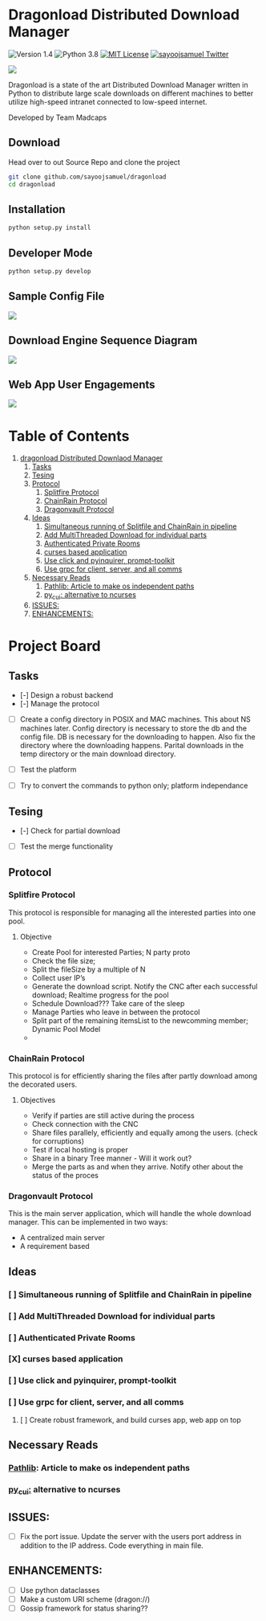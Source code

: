 Dragonload Distributed Download Manager
=========================

![Version 1.4](http://img.shields.io/badge/version-v1.4-green.svg)
![Python 3.8](http://img.shields.io/badge/python-3.8-blue.svg)
[![MIT License](http://img.shields.io/badge/license-MIT%20License-blue.svg)](https://github.com/sayoojsamuel/dragonload/blob/master/LICENSE)
[![sayoojsamuel Twitter](http://img.shields.io/twitter/url/http/shields.io.svg?style=social&label=Follow)](https://twitter.com/sayoojsamuel)


![](assets/banner2.png)

Dragonload is a state of the art  Distributed Download Manager written in Python to distribute large scale downloads on different machines to better utilize high-speed intranet connected to low-speed internet.

Developed by Team Madcaps

Download
--------
Head over to out Source Repo and clone the project

```bash
git clone github.com/sayoojsamuel/dragonload
cd dragonload
```

Installation
--------
```bash
python setup.py install
```
Developer Mode
--------
```bash
python setup.py develop
```

Sample Config File
--------

![](assets/snippet2.png)


Download Engine Sequence Diagram
--------
![](assets/downlaod_engine_sequenceDiagram.jpg)

Web App User Engagements
--------
![](assets/webApp_sequenceDiagram.jpg)

# Table of Contents

1.  [dragonload Distributed Downlaod Manager](#orgbd7b2f9)
    1.  [Tasks](#orge010a22)
    2.  [Tesing](#org8523abe)
    3.  [Protocol](#orgc4c4e83)
        1.  [Splitfire Protocol](#org3a8fc9d)
        2.  [ChainRain Protocol](#org86c1216)
        3.  [Dragonvault Protocol](#orgbf45f1c)
    4.  [Ideas](#org1022ce9)
        1.  [Simultaneous running of Splitfile and ChainRain in pipeline](#org32f5fd2)
        2.  [Add MultiThreaded Download for individual parts](#org9ca9749)
        3.  [Authenticated Private Rooms](#org403f71c)
        4.  [curses based application](#org22a9628)
        5.  [Use click and pyinquirer, prompt-toolkit](#orgc739649)
        6.  [Use grpc for client, server, and all comms](#org0b7d369)
    5.  [Necessary Reads](#orge1339ed)
        1.  [Pathlib: Article to make os independent paths](#org993fe62)
        2.  [py<sub>cui</sub>: alternative to ncurses](#orge1e3803)
    6.  [ISSUES:](#orgb8fe609)
    7.  [ENHANCEMENTS:](#org0dbe582)



<a id="orgbd7b2f9"></a>

# Project Board


<a id="orge010a22"></a>

## Tasks

-   [-] Design a robust backend
-   [-] Manage the protocol
-   [ ] Create a config directory in POSIX and MAC machines. This about NS
    machines later. Config directory is necessary to store the db and the config
    file. DB is necessary for the downloading to happen. Also fix the directory
    where the downloading happens. Parital downloads in the temp directory or the
    main download directory.
-   [ ] Test the platform
-   [ ] Try to convert the commands to python only; platform independance


<a id="org8523abe"></a>

## Tesing

-   [-] Check for partial download
-   [ ] Test the merge functionality


<a id="orgc4c4e83"></a>

## Protocol


<a id="org3a8fc9d"></a>

### Splitfire Protocol

This protocol is responsible for managing all the interested parties into one
pool.

1.  Objective

    -   Create Pool for interested Parties; N party proto
    -   Check the file size;
    -   Split the fileSize by a multiple of N
    -   Collect user IP&rsquo;s
    -   Generate the download script. Notify the CNC after each successful download;
        Realtime progress for the pool
    -   Schedule Download??? Take care of the sleep
    -   Manage Parties who leave in between the protocol
    -   Split part of the remaining itemsList to the newcomming member; Dynamic Pool
        Model
    -


<a id="org86c1216"></a>

### ChainRain Protocol

This protocol is for efficiently sharing the files after partly download among
the decorated users.

1.  Objectives

    -   Verify if parties are still active during the process
    -   Check connection with the CNC
    -   Share files parallely, efficiently and equally among the users. (check for
        corruptions)
    -   Test if local hosting is proper
    -   Share in a binary Tree manner - Will it work out?
    -   Merge the parts as and when they arrive. Notify other about the status of the
        proces


<a id="orgbf45f1c"></a>

### Dragonvault Protocol

This is the main server application, which will handle the whole download
manager.  This can be implemented in two ways:

-   A centralized main server
-   A requirement based


<a id="org1022ce9"></a>

## Ideas


<a id="org32f5fd2"></a>

### [ ] Simultaneous running of Splitfile and ChainRain in pipeline


<a id="org9ca9749"></a>

### [ ] Add MultiThreaded Download for individual parts


<a id="org403f71c"></a>

### [ ] Authenticated Private Rooms


<a id="org22a9628"></a>

### [X] curses based application


<a id="orgc739649"></a>

### [ ] Use click and pyinquirer, prompt-toolkit


<a id="org0b7d369"></a>

### [ ] Use grpc for client, server, and all comms

1.  [ ] Create robust framework, and build curses app, web app on top


<a id="orge1339ed"></a>

## Necessary Reads


<a id="org993fe62"></a>

### [Pathlib](https://medium.com/@ageitgey/python-3-quick-tip-the-easy-way-to-deal-with-file-paths-on-windows-mac-and-linux-11a072b58d5f): Article to make os independent paths


<a id="orge1e3803"></a>

### [py<sub>cui</sub>:](https://github.com/jwlodek/py_cui) alternative to ncurses


<a id="orgb8fe609"></a>

## ISSUES:

-   [ ] Fix the port issue. Update the server with the users port address in
    addition to the IP address.  Code everything in <span class="underline"><span class="underline">main</span></span> file.


<a id="org0dbe582"></a>

## ENHANCEMENTS:

-   [ ] Use python dataclasses
-   [ ] Make a custom URI scheme (dragon://)
-   [ ] Gossip framework for status sharing??
